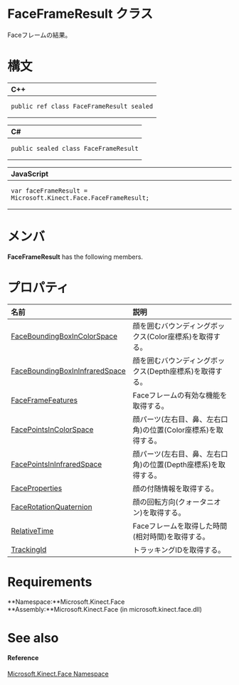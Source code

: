 FaceFrameResult クラス  
=====================  

Faceフレームの結果。 
<span id="syntaxSection"></span>

構文
======  

<table>
<colgroup>
<col width="100%" />
</colgroup>
<thead>
<tr class="header">
<th align="left">C++</th>
</tr>
</thead>
<tbody>
<tr class="odd">
<td align="left"><pre><code>public ref class FaceFrameResult sealed</code></pre></td>
</tr>
</tbody>
</table>

<table>
<colgroup>
<col width="100%" />
</colgroup>
<thead>
<tr class="header">
<th align="left">C#</th>
</tr>
</thead>
<tbody>
<tr class="odd">
<td align="left"><pre><code>public sealed class FaceFrameResult</code></pre></td>
</tr>
</tbody>
</table>

<table>
<colgroup>
<col width="100%" />
</colgroup>
<thead>
<tr class="header">
<th align="left">JavaScript</th>
</tr>
</thead>
<tbody>
<tr class="odd">
<td align="left"><pre><code>var faceFrameResult = Microsoft.Kinect.Face.FaceFrameResult;</code></pre></td>
</tr>
</tbody>
</table>

<span id="classMembersSection"></span>

メンバ
=======  

**FaceFrameResult** has the following members.  

<span id="publicpropertiesSection"></span>

プロパティ
==========  

<table>
<colgroup>
<col width="30%" />
<col width="60%" />
</colgroup>
<thead>
<tr class="header">
<th align="left">名前</th>
<th align="left">説明</th>
</tr>
</thead>
<tbody>
<tr class="odd">
<td align="left"><a href="FaceFrameResult_Class/Properties/FaceBoundingBoxInColorSpace.md">FaceBoundingBoxInColorSpace</a></td>
<td align="left">顔を囲むバウンディングボックス(Color座標系)を取得する。</td>
</tr>
<tr class="even">
<td align="left"><a href="FaceFrameResult_Class/Properties/FaceBoundingBoxInInfraredS.md">FaceBoundingBoxInInfraredSpace</a></td>
<td align="left">顔を囲むバウンディングボックス(Depth座標系)を取得する。</td>
</tr>
<tr class="odd">
<td align="left"><a href="FaceFrameResult_Class/Properties/FaceFrameFeatures_Property.md">FaceFrameFeatures</a></td>
<td align="left">Faceフレームの有効な機能を取得する。</td>
</tr>
<tr class="even">
<td align="left"><a href="FaceFrameResult_Class/Properties/FacePointsInColorSpace.md">FacePointsInColorSpace</a></td>
<td align="left">顔パーツ(左右目、鼻、左右口角)の位置(Color座標系)を取得する。</td>
</tr>
<tr class="odd">
<td align="left"><a href="FaceFrameResult_Class/Properties/FacePointsInInfraredSpace.md">FacePointsInInfraredSpace</a></td>
<td align="left">顔パーツ(左右目、鼻、左右口角)の位置(Depth座標系)を取得する。</td>
</tr>
<tr class="even">
<td align="left"><a href="FaceFrameResult_Class/Properties/FaceProperties_Property.md">FaceProperties</a></td>
<td align="left">顔の付随情報を取得する。</td>
</tr>
<tr class="odd">
<td align="left"><a href="FaceFrameResult_Class/Properties/FaceRotationQuaternion.md">FaceRotationQuaternion</a></td>
<td align="left">顔の回転方向(クォータニオン)を取得する。</td>
</tr>
<tr class="even">
<td align="left"><a href="FaceFrameResult_Class/Properties/RelativeTime_Property.md">RelativeTime</a></td>
<td align="left">Faceフレームを取得した時間(相対時間)を取得する。</td>
</tr>
<tr class="odd">
<td align="left"><a href="FaceFrameResult_Class/Properties/TrackingId_Property.md">TrackingId</a></td>
<td align="left">トラッキングIDを取得する。</td>
</tr>
</tbody>
</table>

<span id="requirements"></span>

Requirements  
============  

**Namespace:**Microsoft.Kinect.Face  
**Assembly:**Microsoft.Kinect.Face (in microsoft.kinect.face.dll)  

<span id="ID4EV"></span>

See also  
========  

<span id="ID4EX"></span>
#### Reference  

[Microsoft.Kinect.Face Namespace](../Kinect.Face.md)  



<!--Please do not edit the data in the comment block below.-->
<!--
TOCTitle : FaceFrameResult Class
RLTitle : FaceFrameResult Class
KeywordK : FaceFrameResult class, about
HelpPriority : 2
TopicType : apiref
KeywordF : Microsoft.Kinect.Face.FaceFrameResult
KeywordF : FaceFrameResult
KeywordF : Microsoft.Kinect.Face.FaceFrameResult
KeywordA : T:Microsoft.Kinect.Face.FaceFrameResult
AssetID : T:Microsoft.Kinect.Face.FaceFrameResult
Locale : en-us
CommunityContent : 1
APIType : Managed
APILocation : microsoft.kinect.face.dll
APIName : Microsoft.Kinect.Face.FaceFrameResult
TargetOS : Windows
TopicType : kbSyntax
DevLang : VB
DevLang : CSharp
DevLang : JavaScript
DevLang : C++
DocSet : K4Wv2
ProjType : K4Wv2Proj
Technology : Kinect for Windows
Product : Kinect for Windows SDK v2
productversion : 20
-->
